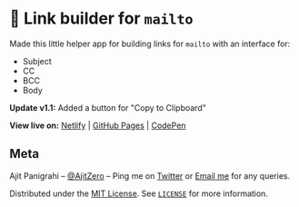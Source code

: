 # 🔗 Link builder for `mailto`

Made this little helper app for building links for `mailto` with an interface for:

- Subject
- CC
- BCC
- Body

**Update v1.1:** Added a button for "Copy to Clipboard"

**View live on:**
[Netlify](https://prefill-mailto.ajitpanigrahi.com)
| [GitHub Pages](https://ajitzero.github.io/mailto-link-builder/)
| [CodePen](https://codepen.io/AjitZero/full/GRoLLmp)

## Meta

Ajit Panigrahi – [@AjitZero](https://github.com/AjitZero) – Ping me on [Twitter](https://twitter.com/AjitZero) or [Email me](mailto:ajitzero@gmail.com) for any queries.

Distributed under the [MIT License](https://opensource.org/licenses/MIT). See [`LICENSE`](https://github.com/AjitZero/mailto-link-builder/blob/master/LICENSE.md) for more information.
